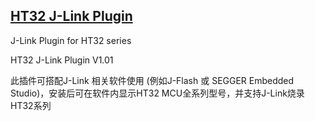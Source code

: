 ## [HT32 J-Link Plugin](https://www.holtek.com.cn/ice)

J-Link Plugin for HT32 series

HT32 J-Link Plugin V1.01

此插件可搭配J-Link 相关软件使用 (例如J-Flash 或 SEGGER Embedded Studio)，安装后可在软件内显示HT32 MCU全系列型号，并支持J-Link烧录 HT32系列
